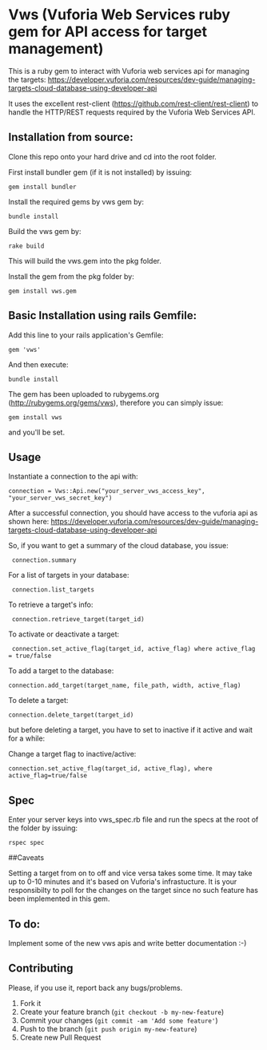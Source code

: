 # Vws (Vuforia Web Services ruby gem for API access for target management)

This is a ruby gem to interact with Vuforia web services api for managing the targets:
https://developer.vuforia.com/resources/dev-guide/managing-targets-cloud-database-using-developer-api

It uses the excellent rest-client (https://github.com/rest-client/rest-client) to handle the
HTTP/REST requests required by the Vuforia Web Services API.

## Installation from source:


Clone this repo onto your hard drive and cd into the root folder.


First install bundler gem (if it is not installed) by issuing:

    gem install bundler

Install the required gems by vws gem by:

    bundle install

Build the vws gem by:

    rake build

This will build the vws.gem into the pkg folder.


Install the gem from the pkg folder by:

    gem install vws.gem


## Basic Installation using rails Gemfile: 


Add this line to your rails application's Gemfile:

    gem 'vws'

And then execute:

    bundle install


The gem has been uploaded to rubygems.org (http://rubygems.org/gems/vws), therefore you can simply issue:

    gem install vws 
    
and you'll be set.


## Usage

Instantiate a connection to the api with:

    connection = Vws::Api.new("your_server_vws_access_key", "your_server_vws_secret_key")

After a successful connection, you should have access to the vuforia api as shown here:
https://developer.vuforia.com/resources/dev-guide/managing-targets-cloud-database-using-developer-api

So, if you want to get a summary of the cloud database, you issue:

     connection.summary

For a list of targets in your database:

     connection.list_targets

To retrieve a target's info:
     
     connection.retrieve_target(target_id)

To activate or deactivate a target:
    
     connection.set_active_flag(target_id, active_flag) where active_flag = true/false

To add a target to the database:

    connection.add_target(target_name, file_path, width, active_flag)

To delete a target:
    
    connection.delete_target(target_id)

but before deleting a target, you have to set to inactive if it active and
wait for a while:

Change a target flag to inactive/active:
    
    connection.set_active_flag(target_id, active_flag), where active_flag=true/false


## Spec

Enter your server keys into vws_spec.rb file and run the specs at the root 
of the folder by issuing:

    rspec spec


##Caveats

Setting a target from on to off and vice versa takes some time. It may take up to
0-10 minutes and it's based on Vuforia's infrastucture. It is your responsibilty 
to poll for the changes on the target since no such feature has been implemented
in this gem.



## To do:

  Implement some of the new vws apis and write better documentation :-)


## Contributing

Please, if you use it, report back any bugs/problems.

1. Fork it
2. Create your feature branch (`git checkout -b my-new-feature`)
3. Commit your changes (`git commit -am 'Add some feature'`)
4. Push to the branch (`git push origin my-new-feature`)
5. Create new Pull Request
